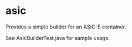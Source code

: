 # asic

Provides a simple builder for an ASiC-E container.

See AsicBuilderTest.java for sample usage.